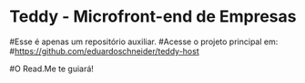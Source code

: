 # Teddy - Microfront-end de Empresas

#Esse é apenas um repositório auxiliar.
#Acesse o projeto principal em:
#https://github.com/eduardoschneider/teddy-host

#O Read.Me te guiará!
